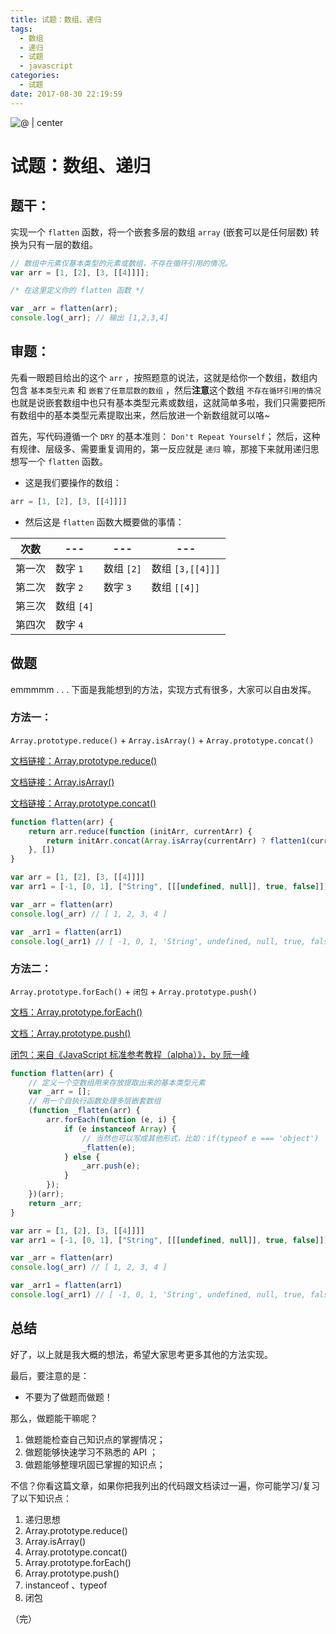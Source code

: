 ```yaml
---
title: 试题：数组、递归
tags:
  - 数组
  - 递归
  - 试题
  - javascript
categories:
  - 试题
date: 2017-08-30 22:19:59
---
```


![@ | center](https://ws1.sinaimg.cn/large/889b2f7fgy1fj7b9a10sqj21hc0u07de.jpg)

# 试题：数组、递归

## 题干：
实现一个 `flatten` 函数，将一个嵌套多层的数组 `array` (嵌套可以是任何层数) 转换为只有一层的数组。

```javascript
// 数组中元素仅基本类型的元素或数组，不存在循环引用的情况。
var arr = [1, [2], [3, [[4]]]];

/* 在这里定义你的 flatten 函数 */

var _arr = flatten(arr);
console.log(_arr); // 输出 [1,2,3,4]
```

## 审题：
先看一眼题目给出的这个 `arr` ，按照题意的说法，这就是给你一个数组，数组内包含 `基本类型元素` 和 `嵌套了任意层数的数组` ，然后**注意**这个数组 `不存在循环引用的情况` 也就是说嵌套数组中也只有基本类型元素或数组，这就简单多啦，我们只需要把所有数组中的基本类型元素提取出来，然后放进一个新数组就可以咯~

首先，写代码遵循一个 `DRY` 的基本准则： `Don't Repeat Yourself`；
然后，这种有规律、层级多、需要重复调用的，第一反应就是 `递归` 嘛，那接下来就用递归思想写一个 `flatten` 函数。

- 这是我们要操作的数组：
```javascript
arr = [1, [2], [3, [[4]]]]
```

- 然后这是 `flatten` 函数大概要做的事情：

| 次数 | --- | --- | --- |
| --- | --- | --- | --- |
| 第一次 | 数字 `1` | 数组 `[2]` | 数组 `[3,[[4]]]` |
| 第二次 | 数字 `2` | 数字 `3` | 数组 `[[4]]` |
| 第三次 | 数组 `[4]` |
| 第四次 | 数字 `4` |

## 做题

emmmmm . . .  下面是我能想到的方法，实现方式有很多，大家可以自由发挥。

### 方法一：

`Array.prototype.reduce()` + `Array.isArray()` + `Array.prototype.concat()`

[文档链接：Array.prototype.reduce()](https://developer.mozilla.org/zh-CN/docs/Web/JavaScript/Reference/Global_Objects/Array/Reduce)

[文档链接：Array.isArray()](https://developer.mozilla.org/zh-CN/docs/Web/JavaScript/Reference/Global_Objects/Array/isArray)

[文档链接：Array.prototype.concat()](https://developer.mozilla.org/zh-CN/docs/Web/JavaScript/Reference/Global_Objects/Array/concat)

```javascript
function flatten(arr) {
    return arr.reduce(function (initArr, currentArr) {
        return initArr.concat(Array.isArray(currentArr) ? flatten1(currentArr) : currentArr);
    }, [])
}

var arr = [1, [2], [3, [[4]]]]
var arr1 = [-1, [0, 1], ["String", [[[undefined, null]], true, false]]]

var _arr = flatten(arr)
console.log(_arr) // [ 1, 2, 3, 4 ]

var _arr1 = flatten(arr1)
console.log(_arr1) // [ -1, 0, 1, 'String', undefined, null, true, false ]
```

### 方法二：

`Array.prototype.forEach()` + `闭包` + `Array.prototype.push()`

[文档：Array.prototype.forEach()](https://developer.mozilla.org/zh-CN/docs/Web/JavaScript/Reference/Global_Objects/Array/forEach)

[文档：Array.prototype.push()](https://developer.mozilla.org/zh-CN/docs/Web/JavaScript/Reference/Global_Objects/Array/push)

[闭包：来自《JavaScript 标准参考教程（alpha）》，by 阮一峰](http://javascript.ruanyifeng.com/grammar/function.html#toc23)

```javascript
function flatten(arr) {
    // 定义一个空数组用来存放提取出来的基本类型元素
    var _arr = [];
    // 用一个自执行函数处理多层嵌套数组
    (function _flatten(arr) {
        arr.forEach(function (e, i) {
            if (e instanceof Array) {
                // 当然也可以写成其他形式，比如：if(typeof e === 'object')
                _flatten(e);
            } else {
                _arr.push(e);
            }
        });
    })(arr);
    return _arr;
}

var arr = [1, [2], [3, [[4]]]]
var arr1 = [-1, [0, 1], ["String", [[[undefined, null]], true, false]]]

var _arr = flatten(arr)
console.log(_arr) // [ 1, 2, 3, 4 ]

var _arr1 = flatten(arr1)
console.log(_arr1) // [ -1, 0, 1, 'String', undefined, null, true, false ]
```

## 总结

好了，以上就是我大概的想法，希望大家思考更多其他的方法实现。

最后，要注意的是：

-  不要为了做题而做题！

那么，做题能干嘛呢？
1. 做题能检查自己知识点的掌握情况；
2. 做题能够快速学习不熟悉的 API ；
3. 做题能够整理巩固已掌握的知识点；

不信？你看这篇文章，如果你把我列出的代码跟文档读过一遍，你可能学习/复习了以下知识点：
1. 递归思想
2. Array.prototype.reduce()
3. Array.isArray()
4. Array.prototype.concat()
5. Array.prototype.forEach()
6. Array.prototype.push()
7. instanceof 、typeof
8. 闭包

（完）

